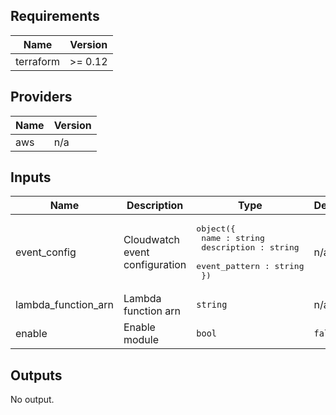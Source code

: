 ## Requirements

| Name | Version |
|------|---------|
| terraform | >= 0.12 |

## Providers

| Name | Version |
|------|---------|
| aws | n/a |

## Inputs

| Name | Description | Type | Default | Required |
|------|-------------|------|---------|:--------:|
| event\_config | Cloudwatch event configuration | <pre>object({<br>    name : string<br>    description : string<br>    event_pattern : string<br>  })</pre> | n/a | yes |
| lambda\_function\_arn | Lambda function arn | `string` | n/a | yes |
| enable | Enable module | `bool` | `false` | no |

## Outputs

No output.

